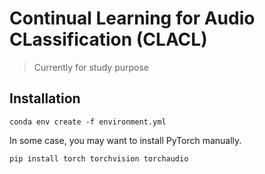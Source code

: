 # Continual Learning for Audio CLassification (CLACL)

> Currently for study purpose

## Installation
```
conda env create -f environment.yml
```

In some case, you may want to install PyTorch manually.
```
pip install torch torchvision torchaudio
```

